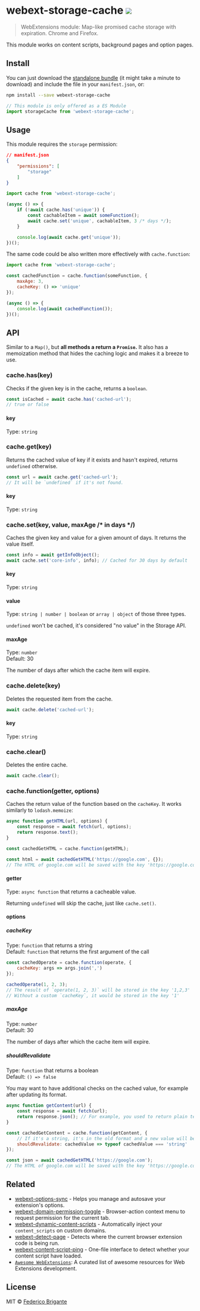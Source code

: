 # webext-storage-cache [![](https://img.shields.io/npm/v/webext-storage-cache.svg)](https://www.npmjs.com/package/webext-storage-cache)

> WebExtensions module: Map-like promised cache storage with expiration. Chrome and Firefox.

This module works on content scripts, background pages and option pages.

## Install

You can just download the [standalone bundle](https://packd.fregante.now.sh/webext-storage-cache@latest?name=storageCache) (it might take a minute to download) and include the file in your `manifest.json`, or:

```sh
npm install --save webext-storage-cache
```

```js
// This module is only offered as a ES Module
import storageCache from 'webext-storage-cache';
```

## Usage

This module requires the `storage` permission:

```json
// manifest.json
{
	"permissions": [
		"storage"
	]
}
```

```js
import cache from 'webext-storage-cache';

(async () => {
	if (!await cache.has('unique')) {
		const cachableItem = await someFunction();
		await cache.set('unique', cachableItem, 3 /* days */);
	}

	console.log(await cache.get('unique'));
})();
```

The same code could be also written more effectively with `cache.function`:

```js
import cache from 'webext-storage-cache';

const cachedFunction = cache.function(someFunction, {
	maxAge: 3,
	cacheKey: () => 'unique'
});

(async () => {
	console.log(await cachedFunction());
})();
```

## API

Similar to a `Map()`, but **all methods a return a `Promise`.** It also has a memoization method that hides the caching logic and makes it a breeze to use.

### cache.has(key)

Checks if the given key is in the cache, returns a `boolean`.

```js
const isCached = await cache.has('cached-url');
// true or false
```

#### key

Type: `string`

### cache.get(key)

Returns the cached value of key if it exists and hasn't expired, returns `undefined` otherwise.

```js
const url = await cache.get('cached-url');
// It will be `undefined` if it's not found.
```

#### key

Type: `string`

### cache.set(key, value, maxAge /* in days */)

Caches the given key and value for a given amount of days. It returns the value itself.

```js
const info = await getInfoObject();
await cache.set('core-info', info); // Cached for 30 days by default
```

#### key

Type: `string`

#### value

Type: `string | number | boolean` or `array | object` of those three types.

`undefined` won't be cached, it's considered "no value" in the Storage API.

#### maxAge

Type: `number`<br>
Default: 30

The number of days after which the cache item will expire.

### cache.delete(key)

Deletes the requested item from the cache.

```js
await cache.delete('cached-url');
```

#### key

Type: `string`

### cache.clear()

Deletes the entire cache.

```js
await cache.clear();
```

### cache.function(getter, options)

Caches the return value of the function based on the `cacheKey`. It works similarly to `lodash.memoize`:

```js
async function getHTML(url, options) {
	const response = await fetch(url, options);
	return response.text();
}

const cachedGetHTML = cache.function(getHTML);

const html = await cachedGetHTML('https://google.com', {});
// The HTML of google.com will be saved with the key 'https://google.com'
```

#### getter

Type: `async function` that returns a cacheable value.

Returning `undefined` will skip the cache, just like `cache.set()`.

#### options

##### cacheKey

Type: `function` that returns a string<br>
Default: `function` that returns the first argument of the call

```js
const cachedOperate = cache.function(operate, {
	cacheKey: args => args.join(',')
});

cachedOperate(1, 2, 3);
// The result of `operate(1, 2, 3)` will be stored in the key '1,2,3'
// Without a custom `cacheKey`, it would be stored in the key '1'
```

##### maxAge

Type: `number`<br>
Default: 30

The number of days after which the cache item will expire.

##### shouldRevalidate

Type: `function` that returns a boolean<br>
Default: `() => false`

You may want to have additional checks on the cached value, for example after updating its format.

```js
async function getContent(url) {
	const response = await fetch(url);
	return response.json(); // For example, you used to return plain text, now you return a JSON object
}

const cachedGetContent = cache.function(getContent, {
	// If it's a string, it's in the old format and a new value will be fetched and cached
	shouldRevalidate: cachedValue => typeof cachedValue === 'string'
});

const json = await cachedGetHTML('https://google.com');
// The HTML of google.com will be saved with the key 'https://google.com'
```

## Related

* [webext-options-sync](https://github.com/fregante/webext-options-sync) - Helps you manage and autosave your extension's options.
* [webext-domain-permission-toggle](https://github.com/fregante/webext-domain-permission-toggle) - Browser-action context menu to request permission for the current tab.
* [webext-dynamic-content-scripts](https://github.com/fregante/webext-dynamic-content-scripts) - Automatically inject your `content_scripts` on custom domains.
* [webext-detect-page](https://github.com/fregante/webext-detect-page) - Detects where the current browser extension code is being run.
* [webext-content-script-ping](https://github.com/fregante/webext-content-script-ping) - One-file interface to detect whether your content script have loaded.
* [`Awesome WebExtensions`](https://github.com/fregante/Awesome-WebExtensions): A curated list of awesome resources for Web Extensions development.

## License

MIT © [Federico Brigante](https://bfred.it)
